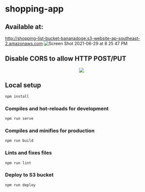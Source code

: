 # shopping-app
## Available at:
http://shopping-list-bucket-bananadoge.s3-website-ap-southeast-2.amazonaws.com
![Screen Shot 2021-06-29 at 8 25 47 PM](https://user-images.githubusercontent.com/40383416/123763743-349bcb80-d918-11eb-891a-26611524f94c.png)


## Disable CORS to allow HTTP POST/PUT
<p align="center">
  <img src="https://user-images.githubusercontent.com/40383416/123763513-fdc5b580-d917-11eb-90de-f12647024cd1.png">
</p>

## Local setup
```
npm install
```

### Compiles and hot-reloads for development
```
npm run serve
```

### Compiles and minifies for production
```
npm run build
```

### Lints and fixes files
```
npm run lint
```

### Deploy to S3 bucket
```
npm run deploy
```

